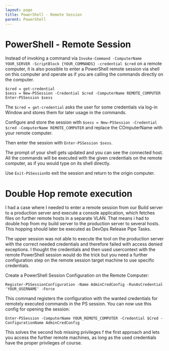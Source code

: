 ```yaml
---
layout: page
title: PowerShell - Remote Session
parent: PowerShell
---
```


# PowerShell - Remote Session

Instead of invoking a command via `Invoke-Command -ComputerName YOUR_SERVER -ScriptBlock {YOUR_COMMANDS} -credential $cred` on a remote computer, it is also possible to enter a PowerShell remote session via shell on this computer and operate as if you are calling the commands directly on the computer.

```shell
$cred = get-credential
$sess = New-PSSession -Credential $cred -ComputerName REMOTE_COMPUTER
Enter-PSSession $sess
```

The `$cred = get-credential` asks the user for some credentials via log-in Window and stores them for later usage in the commands. 

Configure and store the session with `$sess = New-PSSession -Credential $cred -ComputerName REMOTE_COMPUTER` and replace the COmputerName with your remote computer.

Then enter the session with `Enter-PSSession $sess`.

The prompt of your shell gets updated and you can see the connected host. All the commands will be executed with the given credentials on the remote computer, as if you would type on its shell directly.

Use `Exit-PSSession`to exit the session and return to the origin computer.


# Double Hop remote execution

I had a case where I needed to enter a remote session from our Build server to a production server and execute a console application, which fetches files on further remote hosts in a separate VLAN. That means i had to double hop from my build server to the production server to several hosts. 
This hopping should later be executed as DevOps Release Pipe Tasks.

The upper session was not able to execute the tool on the production server with the correct needed credentials and therefore failed with access denied exceptions. I thought the credentials and then used usercontext with the remote PowerShell session would do the trick but you need a further configuration step on the remote session target machine to use specific credentials. 

Create a PowerShell Session Configuration on the Remote Computer:

`Register-PSSessionConfiguration -Name AdminCredConfig -RunAsCredential 'YOUR_USERNAME' -Force` 

This command registers the configuration with the wanted credentials for remotely executed commands in the PS session.
You can now use this config for opening the session:

```shell
Enter-PSSession -ComputerName YOUR_REMOTE_COMPUTER -Credential $Cred -ConfigurationName AdminCredConfig
```

This solves the second hob missing privileges f the first approach and lets you access the further remote machines, as long as the used credentials have the proper privileges of course.